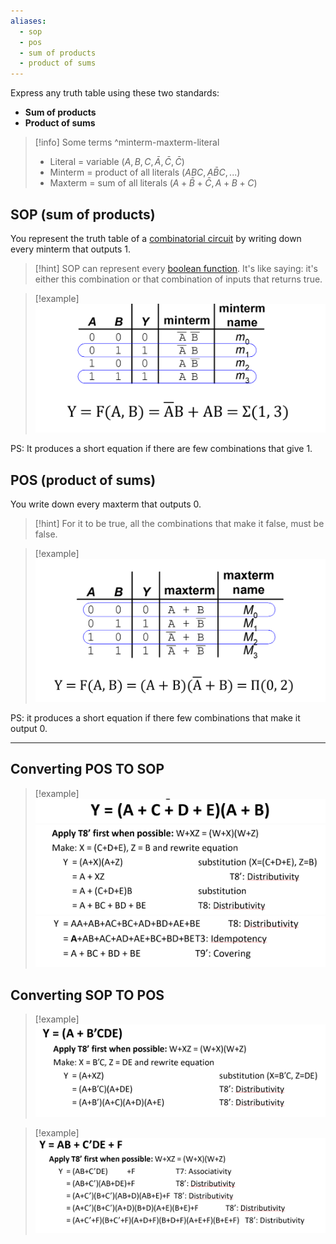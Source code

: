 ```yaml
---
aliases:
  - sop
  - pos
  - sum of products
  - product of sums
---
```

Express any truth table using these two standards:
- **Sum of products**
- **Product of sums**

> [!info] Some terms ^minterm-maxterm-literal
> - Literal = variable ($A, B, C, \bar{A}, \bar{C}, \bar{C}$)
> - Minterm = product of all literals ($ABC, A\bar{B}C, ...$)
> - Maxterm = sum of all literals ($A+\bar{B}+\bar{C}, A+B+C$)


## SOP (sum of products)

You represent the truth table of a [combinatorial circuit](4.%20Combinational%20circuits.md) by writing down every minterm that outputs 1.

> [!hint]
> SOP can represent every [boolean function](6.%20Boolean%20Algebra.md).
> It's like saying: it's either this combination or that combination of inputs that returns true.

> [!example]
> ![](../z_images/Pasted%20image%2020241215120628.png)


PS: It produces a short equation if there are few combinations that give 1.

## POS (product of sums)

You write down every maxterm that outputs 0.

> [!hint]
> For it to be true, all the combinations that make it false, must be false.

> [!example]
> ![](../z_images/Pasted%20image%2020241215121810.png)


PS: it produces a short equation if there few combinations that make it output 0.

---

## Converting POS TO SOP

> [!example]
> ![](../z_images/Pasted%20image%2020241217123357.png)![](../z_images/Pasted%20image%2020241217123336.png)![](../z_images/Pasted%20image%2020241217123411.png)


## Converting SOP TO POS

> [!example]
> ![](../z_images/Pasted%20image%2020241217123511.png)

> [!example]
> ![](../z_images/Pasted%20image%2020241217123553.png)
